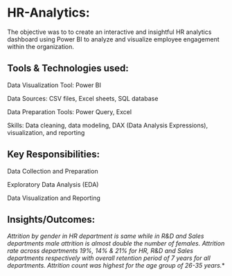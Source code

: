 # HR-Analytics: 
The objective was to to create an interactive and insightful HR analytics dashboard using Power BI to analyze and visualize employee engagement within the organization.

## Tools & Technologies used:
Data Visualization Tool: Power BI

Data Sources: CSV files, Excel sheets, SQL database

Data Preparation Tools: Power Query, Excel

Skills: Data cleaning, data modeling, DAX (Data Analysis Expressions), visualization, and reporting

## Key Responsibilities:
Data Collection and Preparation

Exploratory Data Analysis (EDA)

Data Visualization and Reporting

## Insights/Outcomes:

**Attrition by gender in HR department is same while in R&D and Sales departments male attrition is almost double the number of females.*
Attrition rate across departments 19%, 14% & 21% for HR, R&D and Sales departments respectively with overall retention period of 7 years for all departments.
Attrition count was highest for the age group of 26-35 years.**



